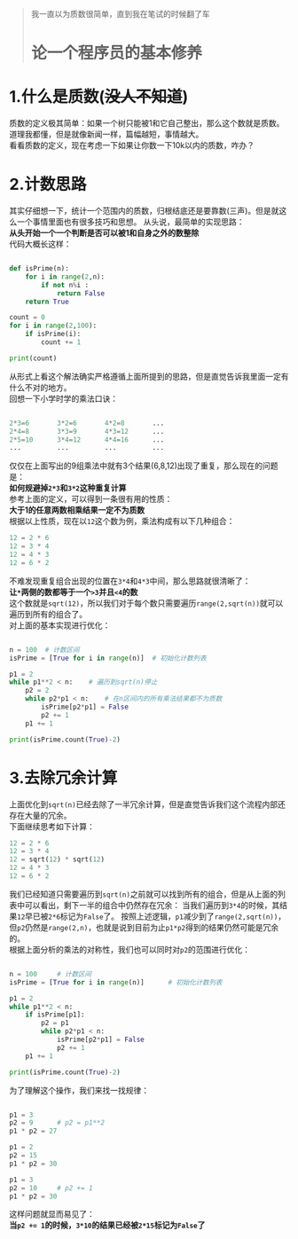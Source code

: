 >我一直以为质数很简单，直到我在笔试的时候翻了车  
># 论一个程序员的基本修养  

# 1.什么是质数(~~没人不知道~~)  
质数的定义极其简单：如果一个树只能被1和它自己整出，那么这个数就是质数。  
道理我都懂，但是就像新闻一样，篇幅越短，事情越大。  
看看质数的定义，现在考虑一下如果让你数一下10k以内的质数，咋办？
  
# 2.计数思路  
其实仔细想一下，统计一个范围内的质数，归根结底还是要靠数(三声)。但是就这么一个事情里面也有很多技巧和思想。
从头说，最简单的实现思路：  
**从头开始一个一个判断是否可以被1和自身之外的数整除**  
代码大概长这样：  
```python  

def isPrime(n):
    for i in range(2,n):
        if not n%i :
            return False
    return True    

count = 0
for i in range(2,100):
    if isPrime(i):
        count += 1

print(count)  
```  
从形式上看这个解法确实严格遵循上面所提到的思路，但是直觉告诉我里面一定有什么不对的地方。  
回想一下小学时学的乘法口诀：  
```python  

2*3=6       3*2=6       4*2=8       ...
2*4=8       3*3=9       4*3=12      ...
2*5=10      3*4=12      4*4=16      ...
...         ...         ...         ...
```  
仅仅在上面写出的9组乘法中就有3个结果(6,8,12)出现了重复，那么现在的问题是：  
**如何规避掉`2*3`和`3*2`这种重复计算**   
参考上面的定义，可以得到一条很有用的性质：  
**大于1的任意两数相乘结果一定不为质数**  
根据以上性质，现在以`12`这个数为例，乘法构成有以下几种组合：  
```python  
12 = 2 * 6
12 = 3 * 4
12 = 4 * 3
12 = 6 * 2
```  
不难发现重复组合出现的位置在`3*4`和`4*3`中间，那么思路就很清晰了：  
**让`*`两侧的数都等于一个`>3`并且`<4`的数**  
这个数就是`sqrt(12)`，所以我们对于每个数只需要遍历`range(2,sqrt(n))`就可以遍历到所有的组合了。  
对上面的基本实现进行优化：
```python  

n = 100  # 计数区间
isPrime = [True for i in range(n)]  # 初始化计数列表

p1 = 2
while p1**2 < n:    # 遍历到sqrt(n)停止
    p2 = 2
    while p2*p1 < n:    # 在n区间内的所有乘法结果都不为质数
        isPrime[p2*p1] = False
        p2 += 1
    p1 += 1

print(isPrime.count(True)-2)
```  

# 3.去除冗余计算  
上面优化到`sqrt(n)`已经去除了一半冗余计算，但是直觉告诉我们这个流程内部还存在大量的冗余。  
下面继续思考如下计算：  
```python  
12 = 2 * 6
12 = 3 * 4
12 = sqrt(12) * sqrt(12)
12 = 4 * 3
12 = 6 * 2
```  
我们已经知道只需要遍历到`sqrt(n)`之前就可以找到所有的组合，但是从上面的列表中可以看出，剩下一半的组合中仍然存在冗余：
当我们遍历到`3*4`的时候，其结果`12`早已被`2*6`标记为`False`了。
按照上述逻辑，`p1`减少到了`range(2,sqrt(n))`，但`p2`仍然是`range(2,n)`，也就是说到目前为止`p1*p2`得到的结果仍然可能是冗余的。  
根据上面分析的乘法的对称性，我们也可以同时对`p2`的范围进行优化：  
```python  

n = 100     # 计数区间
isPrime = [True for i in range(n)]      # 初始化计数列表

p1 = 2
while p1**2 < n:
    if isPrime[p1]:
        p2 = p1
        while p2*p1 < n:
            isPrime[p2*p1] = False
            p2 += 1
    p1 += 1

print(isPrime.count(True)-2)
```   

为了理解这个操作，我们来找一找规律：  
```python

p1 = 3
p2 = 9      # p2 = p1**2 
p1 * p2 = 27

p1 = 2
p2 = 15
p1 * p2 = 30

p1 = 3
p2 = 10     # p2 += 1
p1 * p2 = 30
```  
这样问题就显而易见了：  
**当`p2 += 1`的时候，`3*10`的结果已经被`2*15`标记为`False`了**  


